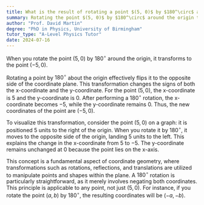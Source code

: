```yaml
---
title: What is the result of rotating a point $(5, 0)$ by $180^\circ$ about the origin?
summary: Rotating the point $(5, 0)$ by $180^\circ$ around the origin transforms it to the point $(-5, 0)$.
author: "Prof. David Martin"
degree: "PhD in Physics, University of Birmingham"
tutor_type: "A-Level Physics Tutor"
date: 2024-07-16
---
```


When you rotate the point $(5, 0)$ by $180^\circ$ around the origin, it transforms to the point $(-5, 0)$.

Rotating a point by $180^\circ$ about the origin effectively flips it to the opposite side of the coordinate plane. This transformation changes the signs of both the x-coordinate and the y-coordinate. For the point $(5, 0)$, the x-coordinate is $5$ and the y-coordinate is $0$. After performing a $180^\circ$ rotation, the x-coordinate becomes $-5$, while the y-coordinate remains $0$. Thus, the new coordinates of the point are $(-5, 0)$.

To visualize this transformation, consider the point $(5, 0)$ on a graph: it is positioned $5$ units to the right of the origin. When you rotate it by $180^\circ$, it moves to the opposite side of the origin, landing $5$ units to the left. This explains the change in the x-coordinate from $5$ to $-5$. The y-coordinate remains unchanged at $0$ because the point lies on the x-axis.

This concept is a fundamental aspect of coordinate geometry, where transformations such as rotations, reflections, and translations are utilized to manipulate points and shapes within the plane. A $180^\circ$ rotation is particularly straightforward, as it merely involves negating both coordinates. This principle is applicable to any point, not just $(5, 0)$. For instance, if you rotate the point $(a, b)$ by $180^\circ$, the resulting coordinates will be $(-a, -b)$.
    